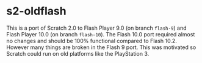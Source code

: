 # s2-oldflash

This is a port of Scratch 2.0 to Flash Player 9.0 (on branch `flash-9`) and
Flash Player 10.0 (on branch `flash-10`).  The Flash 10.0 port required almost
no changes and should be 100% functional compared to Flash 10.2.  However many
things are broken in the Flash 9 port.  This was motivated so Scratch could run
on old platforms like the PlayStation 3.